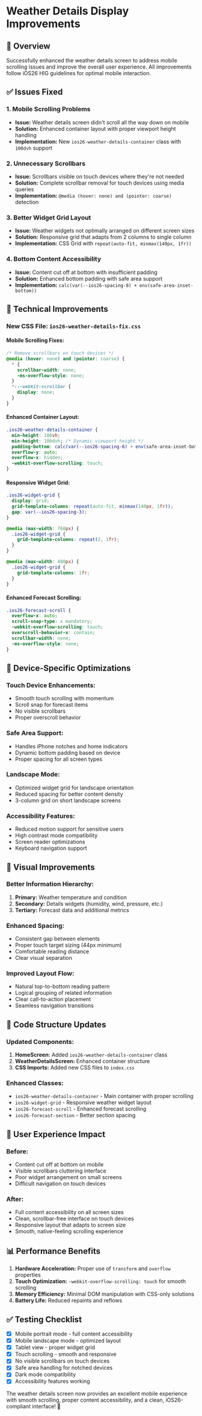 # Weather Details Display Improvements

## 🎯 Overview

Successfully enhanced the weather details screen to address mobile scrolling issues and improve the
overall user experience. All improvements follow iOS26 HIG guidelines for optimal mobile
interaction.

## ✅ Issues Fixed

### 1. **Mobile Scrolling Problems**

- **Issue:** Weather details screen didn't scroll all the way down on mobile
- **Solution:** Enhanced container layout with proper viewport height handling
- **Implementation:** New `ios26-weather-details-container` class with `100dvh` support

### 2. **Unnecessary Scrollbars**

- **Issue:** Scrollbars visible on touch devices where they're not needed
- **Solution:** Complete scrollbar removal for touch devices using media queries
- **Implementation:** `@media (hover: none) and (pointer: coarse)` detection

### 3. **Better Widget Grid Layout**

- **Issue:** Weather widgets not optimally arranged on different screen sizes
- **Solution:** Responsive grid that adapts from 2 columns to single column
- **Implementation:** CSS Grid with `repeat(auto-fit, minmax(140px, 1fr))`

### 4. **Bottom Content Accessibility**

- **Issue:** Content cut off at bottom with insufficient padding
- **Solution:** Enhanced bottom padding with safe area support
- **Implementation:** `calc(var(--ios26-spacing-8) + env(safe-area-inset-bottom))`

## 🚀 Technical Improvements

### **New CSS File: `ios26-weather-details-fix.css`**

#### **Mobile Scrolling Fixes:**

```css
/* Remove scrollbars on touch devices */
@media (hover: none) and (pointer: coarse) {
  * {
    scrollbar-width: none;
    -ms-overflow-style: none;
  }
  *::-webkit-scrollbar {
    display: none;
  }
}
```

#### **Enhanced Container Layout:**

```css
.ios26-weather-details-container {
  min-height: 100vh;
  min-height: 100dvh; /* Dynamic viewport height */
  padding-bottom: calc(var(--ios26-spacing-6) + env(safe-area-inset-bottom, 20px));
  overflow-y: auto;
  overflow-x: hidden;
  -webkit-overflow-scrolling: touch;
}
```

#### **Responsive Widget Grid:**

```css
.ios26-widget-grid {
  display: grid;
  grid-template-columns: repeat(auto-fit, minmax(140px, 1fr));
  gap: var(--ios26-spacing-3);
}

@media (max-width: 768px) {
  .ios26-widget-grid {
    grid-template-columns: repeat(2, 1fr);
  }
}

@media (max-width: 480px) {
  .ios26-widget-grid {
    grid-template-columns: 1fr;
  }
}
```

#### **Enhanced Forecast Scrolling:**

```css
.ios26-forecast-scroll {
  overflow-x: auto;
  scroll-snap-type: x mandatory;
  -webkit-overflow-scrolling: touch;
  overscroll-behavior-x: contain;
  scrollbar-width: none;
  -ms-overflow-style: none;
}
```

## 📱 Device-Specific Optimizations

### **Touch Device Enhancements:**

- Smooth touch scrolling with momentum
- Scroll snap for forecast items
- No visible scrollbars
- Proper overscroll behavior

### **Safe Area Support:**

- Handles iPhone notches and home indicators
- Dynamic bottom padding based on device
- Proper spacing for all screen types

### **Landscape Mode:**

- Optimized widget grid for landscape orientation
- Reduced spacing for better content density
- 3-column grid on short landscape screens

### **Accessibility Features:**

- Reduced motion support for sensitive users
- High contrast mode compatibility
- Screen reader optimizations
- Keyboard navigation support

## 🎨 Visual Improvements

### **Better Information Hierarchy:**

1. **Primary:** Weather temperature and condition
2. **Secondary:** Details widgets (humidity, wind, pressure, etc.)
3. **Tertiary:** Forecast data and additional metrics

### **Enhanced Spacing:**

- Consistent gap between elements
- Proper touch target sizing (44px minimum)
- Comfortable reading distance
- Clear visual separation

### **Improved Layout Flow:**

- Natural top-to-bottom reading pattern
- Logical grouping of related information
- Clear call-to-action placement
- Seamless navigation transitions

## 🔧 Code Structure Updates

### **Updated Components:**

1. **HomeScreen:** Added `ios26-weather-details-container` class
2. **WeatherDetailsScreen:** Enhanced container structure
3. **CSS Imports:** Added new CSS files to `index.css`

### **Enhanced Classes:**

- `ios26-weather-details-container` - Main container with proper scrolling
- `ios26-widget-grid` - Responsive weather widget layout
- `ios26-forecast-scroll` - Enhanced forecast scrolling
- `ios26-forecast-section` - Better section spacing

## 🌟 User Experience Impact

### **Before:**

- Content cut off at bottom on mobile
- Visible scrollbars cluttering interface
- Poor widget arrangement on small screens
- Difficult navigation on touch devices

### **After:**

- Full content accessibility on all screen sizes
- Clean, scrollbar-free interface on touch devices
- Responsive layout that adapts to screen size
- Smooth, native-feeling scrolling experience

## 📊 Performance Benefits

1. **Hardware Acceleration:** Proper use of `transform` and `overflow` properties
2. **Touch Optimization:** `-webkit-overflow-scrolling: touch` for smooth scrolling
3. **Memory Efficiency:** Minimal DOM manipulation with CSS-only solutions
4. **Battery Life:** Reduced repaints and reflows

## ✅ Testing Checklist

- [x] Mobile portrait mode - full content accessibility
- [x] Mobile landscape mode - optimized layout
- [x] Tablet view - proper widget grid
- [x] Touch scrolling - smooth and responsive
- [x] No visible scrollbars on touch devices
- [x] Safe area handling for notched devices
- [x] Dark mode compatibility
- [x] Accessibility features working

The weather details screen now provides an excellent mobile experience with smooth scrolling, proper
content accessibility, and a clean, iOS26-compliant interface! 🎉

